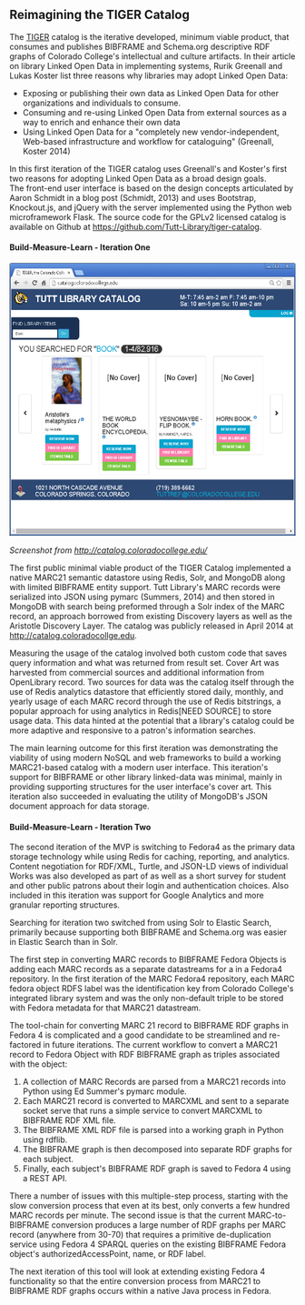 ## Reimagining the TIGER Catalog
The [TIGER](http://catalog.coloradocollege.edu/) catalog is the iterative
developed, minimum viable product, that consumes and publishes BIBFRAME and
Schema.org descriptive RDF graphs of Colorado College's intellectual and culture
artifacts. In their article on library Linked Open Data in implementing 
systems, Rurik Greenall and Lukas Koster list three reasons why libraries may 
adopt Linked Open Data:

* Exposing or publishing their own data as Linked Open Data for other organizations and individuals to consume.
* Consuming and re-using Linked Open Data from external sources as a way to enrich and enhance their own data
* Using Linked Open Data for a "completely new vendor-independent, Web-based
infrastructure and workflow for cataloguing"
(Greenall, Koster 2014)

In this first iteration of the TIGER catalog uses Greenall's and Koster's first two reasons
for adopting Linked Open Data as a broad design goals.  
The front-end user interface is based on the
design concepts articulated by Aaron Schmidt in a blog post (Schmidt, 2013) and uses
Bootstrap, Knockout.js, and jQuery with the server implemented using the Python 
web microframework Flask. The
source code for the GPLv2 licensed catalog is available on Github at
<https://github.com/Tutt-Library/tiger-catalog>.

#### Build-Measure-Learn - Iteration One

<img src="/static/img/tiger-catalog-iteration-1.png" width="640px" height="480px">

*Screenshot from <http://catalog.coloradocollege.edu/>*

The first public minimal viable product of the TIGER Catalog implemented a
native MARC21 semantic datastore using Redis, Solr, and MongoDB along with
limited BIBFRAME entity support. Tutt Library's MARC records were serialized
into JSON using pymarc (Summers, 2014) and then stored in MongoDB with search
being preformed through a Solr index of the MARC record, an approach borrowed
from existing Discovery layers as well as the Aristotle Discovery Layer. The
catalog was publicly released in April 2014 at <http://catalog.coloradocollge.edu>.


Measuring the usage of the catalog involved both custom code that saves query
information and what was returned from result set. Cover Art was harvested from
commercial sources and additional information from OpenLibrary record. Two sources
for data was the catalog itself through the use of Redis analytics datastore that
efficiently stored daily, monthly, and yearly usage of each MARC record through
the use of Redis bitstrings, a popular approach for using analytics in Redis[NEED SOURCE]
to store usage data. This data hinted at the potential that a library's catalog
could be more adaptive and responsive to a patron's information searches.

The main learning outcome for this first iteration was demonstrating the viability
of using modern NoSQL and web frameworks to build a working MARC21-based catalog
with a modern user interface. This iteration's support for BIBFRAME or other library
linked-data was minimal, mainly in providing supporting structures for the user
interface's cover art. This iteration also succeeded in evaluating the utility of
MongoDB's JSON document approach for data storage.

#### Build-Measure-Learn - Iteration Two
The second iteration of the MVP is switching to Fedora4 as the primary data
storage technology while using Redis for caching, reporting, and analytics.
Content negotiation for RDF/XML, Turtle, and JSON-LD views of individual Works was
also developed as part of as well as a short survey for student and other public patrons
about their login and authentication choices. Also included in this iteration was
support for Google Analytics and more granular reporting structures.

Searching for iteration two switched from using Solr to Elastic Search, primarily
because supporting both BIBFRAME and Schema.org was easier in Elastic Search than in Solr.

The first step in converting MARC records to BIBFRAME Fedora Objects is adding each 
MARC records as a separate datastreams for a in a Fedora4 repository. In the first iteration 
of the MARC Fedora4 repository, each MARC fedora object RDFS label was the identification 
key from Colorado College's integrated library system and was the only non-default triple 
to be stored with Fedora metadata for that MARC21 datastream.

The tool-chain for converting MARC 21 record to BIBFRAME RDF graphs in Fedora 4 is 
complicated and a good candidate to be streamlined and re-factored in future iterations. 
The current workflow to convert a MARC21 record to Fedora Object with RDF BIBFRAME graph as 
triples associated with the object:

1. A collection of MARC Records are parsed from a MARC21 records into Python using Ed Summer's pymarc module.
2. Each MARC21 record is converted to MARCXML and sent to a separate socket serve that runs a simple service to convert MARCXML to BIBFRAME RDF XML file.
3. The BIBFRAME XML RDF file is parsed into a working graph in Python using rdflib.
4. The BIBFRAME graph is then decomposed into separate RDF graphs for each subject.
5. Finally, each subject's BIBFRAME RDF graph is saved to Fedora 4 using a REST API.

There a number of issues with this multiple-step process, starting with the slow 
conversion process that even at its best, only converts a few hundred MARC records per minute.
The second issue is that the current MARC-to-BIBFRAME conversion produces a large number of 
RDF graphs per MARC record (anywhere from 30-70) that requires a primitive de-duplication service 
using Fedora 4 SPARQL queries on the existing BIBFRAME Fedora object's authorizedAccessPoint, name, or RDF label.

The next iteration of this tool will look at extending existing Fedora 4 functionality so that the entire conversion process from MARC21 to BIBFRAME RDF graphs occurs within a native Java process in Fedora.



